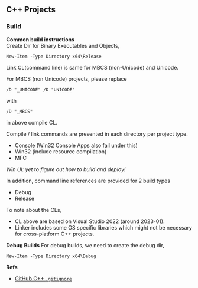 ## C++ Projects

### Build
**Common build instructions**  
Create Dir for Binary Executables and Objects,

    New-Item -Type Directory x64\Release

Link CL(command line) is same for MBCS (non-Unicode) and Unicode.


For MBCS (non Unicode) projects, please replace

    /D "_UNICODE" /D "UNICODE"

with

    /D "_MBCS"

in above compile CL.


Compile / link commands are presented in each directory per project type.
- Console (Win32 Console Apps also fall under this)
- Win32 (include resource compilation)
- MFC

*Win UI: yet to figure out how to build and deploy!*

In addition, command line references are provided for 2 build types
- Debug
- Release

To note about the CLs,
- CL above are based on Visual Studio 2022 (around 2023-01).
- Linker includes some OS specific libraries which might not be necessary for cross-platform C++ projects.


**Debug Builds**
For debug builds, we need to create the debug dir,

    New-Item -Type Directory x64\Debug


**Refs**  

- [GitHub C++ `.gitignore`](https://github.com/github/gitignore/blob/main/C%2B%2B.gitignore)